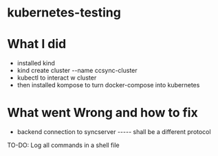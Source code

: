# kubernetes-testing

# What I did
- installed kind
- kind create cluster --name ccsync-cluster
- kubectl to interact w cluster
- then installed kompose to turn docker-compose into kubernetes

# What went Wrong and how to fix
- backend connection to syncserver ----- shall be a different protocol

TO-DO:
Log all commands in a shell file